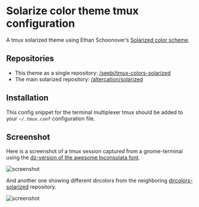 # Solarize color theme tmux configuration

A tmux solarized theme using Ethan Schoonover’s [Solarized color scheme](http://ethanschoonover.com/solarized).

## Repositories
  * This theme as a single repository: [/seebi/tmux-colors-solarized](https://github.com/seebi/tmux-colors-solarized)
  * The main solarized repository: [/altercation/solarized](https://github.com/altercation/solarized)

## Installation
This config snippet for the terminal multiplexer tmux should be added to your `~/.tmux.conf` configuration file.

## Screenshot
Here is a screenshot of a tmux session captured from a gnome-terminal using the [dz-version of the awesome Inconsolata font](http://nodnod.net/2009/feb/12/adding-straight-single-and-double-quotes-inconsola/).

![screenshot](https://github.com/seebi/tmux-colors-solarized/raw/master/tmuxcolors.png)

And another one showing different dircolors from the neighboring [dircolors-solarized](https://github.com/seebi/dircolors-solarized) repository.

![screenshot](https://github.com/seebi/dircolors-solarized/raw/master/dircolors.256dark.png)
